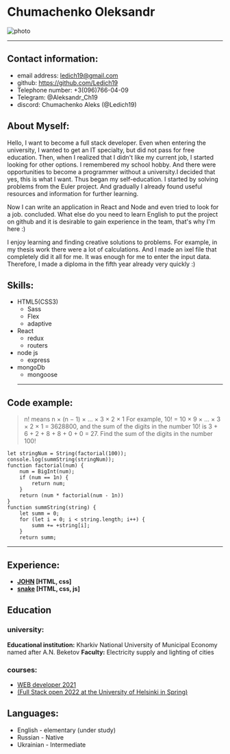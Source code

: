 # Chumachenko Oleksandr

![photo](https://lh3.googleusercontent.com/lJbisCEeg2A2YUonrN3VFDT2WOWTgNr1AVcp2gx73mKugg83wMOnuO2mKdqWawp1Mj7etftf-nA5NZ06pPFEZfzKUnSTB5xpwblqQftZvoNvKeQnjdN__ujxRpuhKVXN_pl_p_WeDcfO-1GJkiQAHYJkbxyXmlDgPZcV6IvrPrXbjWFg92XXpe1tZ1mRNkaZS6rm74E0HgXqbROwrIZFPUnZRIPjLsVg8m0QqOqoY5SxZEMrfDk9whZ4s1CHcX20svRFi4WKF17gfcw3mGzWtHzN3hId_2NBvj-Zi8KV64ifU4BeWuWuUg-jl1s9U73hu_zsGxT9CvFJwOcri-O1mCIehXwF-1Bg2jUOGzZtEOUDNPhtK6qsxw66t3lkrmQ5HvlFdgRvz8l8ZYvmXIBXFdE09Ak67FaOx6DjmIN5FN4NMU0S8JDuIdj6IRKx--5R04EvRPvIL6GB4nRbm6rf4YSwRjILSww4MrSMw-AFFFhFKI2KW2xdfJiHZHzWOzssBika88vLdSYYkc2lCJbPe8splZW1IQWtfDmeegiaoKvQU7oELnjCl1jm8e1nxdeh5afTz7NMHRNXGJLRe1ogSv55RU2JyknXukNZxfXF6wPe6NM3PtOua9BpVvWZSH_UC6BNE_UcB2Cw4QwlfLw_UpDM09LJHlmffKkYUypwJzyOSf2TvImToThEnICn_ZPHfH_f23GOLzieuAUTLiCyCD_ABgaUnMV8w2igoCdUZSVwUhp9a1fs2tMbAfDc1QJ_nZpvoZEHzUf4_uonqY7yrzlqVdoE6IqRhUYAiBpmxUHH9WbrzdTcY5YCilskqMo=s250-k-rw-no "Подпись")

*****
## Contact information:
* email address:   ledich19@gmail.com
* github:  https://github.com/Ledich19
* Telephone number: +3(096)766-04-09 
* Telegram: @Aleksandr_Ch19
* discord: Chumachenko Aleks (@Ledich19)

## About Myself:
Hello, I want to become a full stack developer. Even when entering the university, I wanted to get an IT specialty, but did not pass for free education. Then, when I realized that I didn't like my current job, I started looking for other options. I remembered my school hobby. And there were opportunities to become a programmer without a university.I decided that yes, this is what I want. Thus began my self-education. I started by solving problems from the Euler project. And gradually I already found useful resources and information for further learning.


Now I can write an application in React and Node and even tried to look for a job. concluded. What else do you need to learn English to put the project on github and it is desirable to gain experience in the team, that's why I'm here :)


I enjoy learning and finding creative solutions to problems. For example, in my thesis work there were a lot of calculations. And I made an ixel file that completely did it all for me. It was enough for me to enter the input data. Therefore, I made a diploma in the fifth year already very quickly :)

## Skills:
+ HTML5(CSS3)
    - Sass
    - Flex
    - adaptive
+ React
    - redux
    - routers
+ node js
    - express
+ mongoDb
    - mongoose
    -----

## Code example:
>n! means n × (n − 1) × ... × 3 × 2 × 1
For example, 10! = 10 × 9 × ... × 3 × 2 × 1 = 3628800,
and the sum of the digits in the number 10! is 3 + 6 + 2 + 8 + 8 + 0 + 0 = 27.
Find the sum of the digits in the number 100!

```
let stringNum = String(factorial(100));
console.log(summString(stringNum));
function factorial(num) {
    num = BigInt(num);
    if (num == 1n) {
        return num;
    }
    return (num * factorial(num - 1n))
}
function summString(string) {
    let summ = 0;
    for (let i = 0; i < string.length; i++) {
        summ += +string[i];
    }
    return summ;
```

---
## Experience:

- __[JOHN](https://github.com/Ledich19/01__JOHN__html_css) [HTML, css]__
- __[snake](https://github.com/Ledich19/snake) [HTML, css, js]__


## Education
### university:
__Educational institution:__ Kharkiv National University of Municipal Economy named after A.N. Beketov
__Faculty:__ Electricity supply and lighting of cities
### courses:

- [WEB developer 2021](https://www.udemy.com/course/webdeveloper/ )
- [(Full Stack open 2022 at the University of Helsinki in Spring)](https://fullstackopen.com/en/)

## Languages:
+ English - elementary (under study)
+ Russian - Native
+ Ukrainian - Intermediate
